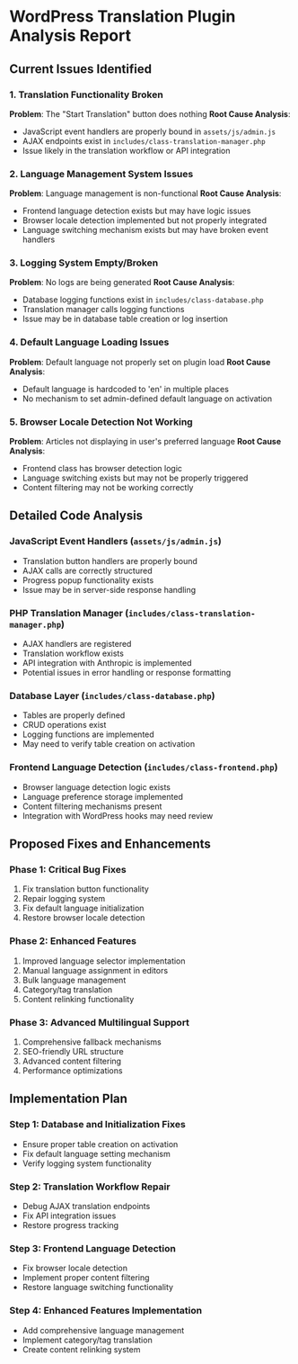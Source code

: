 # WordPress Translation Plugin Analysis Report

## Current Issues Identified

### 1. Translation Functionality Broken
**Problem**: The "Start Translation" button does nothing
**Root Cause Analysis**:
- JavaScript event handlers are properly bound in `assets/js/admin.js`
- AJAX endpoints exist in `includes/class-translation-manager.php`
- Issue likely in the translation workflow or API integration

### 2. Language Management System Issues
**Problem**: Language management is non-functional
**Root Cause Analysis**:
- Frontend language detection exists but may have logic issues
- Browser locale detection implemented but not properly integrated
- Language switching mechanism exists but may have broken event handlers

### 3. Logging System Empty/Broken
**Problem**: No logs are being generated
**Root Cause Analysis**:
- Database logging functions exist in `includes/class-database.php`
- Translation manager calls logging functions
- Issue may be in database table creation or log insertion

### 4. Default Language Loading Issues
**Problem**: Default language not properly set on plugin load
**Root Cause Analysis**:
- Default language is hardcoded to 'en' in multiple places
- No mechanism to set admin-defined default language on activation

### 5. Browser Locale Detection Not Working
**Problem**: Articles not displaying in user's preferred language
**Root Cause Analysis**:
- Frontend class has browser detection logic
- Language switching exists but may not be properly triggered
- Content filtering may not be working correctly

## Detailed Code Analysis

### JavaScript Event Handlers (`assets/js/admin.js`)
- Translation button handlers are properly bound
- AJAX calls are correctly structured
- Progress popup functionality exists
- Issue may be in server-side response handling

### PHP Translation Manager (`includes/class-translation-manager.php`)
- AJAX handlers are registered
- Translation workflow exists
- API integration with Anthropic is implemented
- Potential issues in error handling or response formatting

### Database Layer (`includes/class-database.php`)
- Tables are properly defined
- CRUD operations exist
- Logging functions are implemented
- May need to verify table creation on activation

### Frontend Language Detection (`includes/class-frontend.php`)
- Browser language detection logic exists
- Language preference storage implemented
- Content filtering mechanisms present
- Integration with WordPress hooks may need review

## Proposed Fixes and Enhancements

### Phase 1: Critical Bug Fixes
1. Fix translation button functionality
2. Repair logging system
3. Fix default language initialization
4. Restore browser locale detection

### Phase 2: Enhanced Features
1. Improved language selector implementation
2. Manual language assignment in editors
3. Bulk language management
4. Category/tag translation
5. Content relinking functionality

### Phase 3: Advanced Multilingual Support
1. Comprehensive fallback mechanisms
2. SEO-friendly URL structure
3. Advanced content filtering
4. Performance optimizations

## Implementation Plan

### Step 1: Database and Initialization Fixes
- Ensure proper table creation on activation
- Fix default language setting mechanism
- Verify logging system functionality

### Step 2: Translation Workflow Repair
- Debug AJAX translation endpoints
- Fix API integration issues
- Restore progress tracking

### Step 3: Frontend Language Detection
- Fix browser locale detection
- Implement proper content filtering
- Restore language switching functionality

### Step 4: Enhanced Features Implementation
- Add comprehensive language management
- Implement category/tag translation
- Create content relinking system